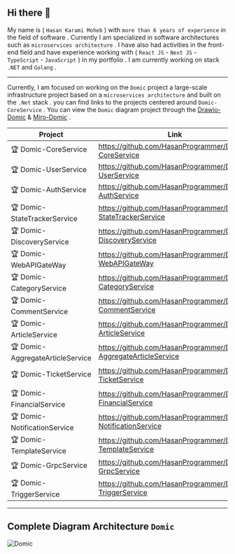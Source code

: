## Hi there 👋

My name is ( `Hasan Karami Moheb` ) with `more than 6 years of experience` in the field of software . Currently I am specialized in software architectures such as `microservices architecture` .
I have also had activities in the front-end field and have experience working with ( `React JS` - `Next JS` - `TypeScript` - `JavaScript` ) in my portfolio . I am currently working on stack `.NET` and `Golang` .

---

Currently, I am focused on working on the `Domic` project a large-scale infrastructure project based on a `microservices architecture` and built on the `.Net` stack . you can find links to the projects centered around `Domic-CoreService` .
You can view the `Domic` diagram project through the [Drawio-Domic]( https://viewer.diagrams.net/?tags=%7B%7D&highlight=0000ff&edit=_blank&layers=1&nav=1&title=Domic.drawio#R7V1bd5u4Gv01foyXxJ3HJE47s9LOSZvOSft0FrZlmwm2fAAnTn%2F9CFvClhAXYzCQkJm1aoTERdr69neTGKi3y%2B1n31kvvuIp8gYKmG4H6migKCpUlEH0P5i%2B7UssQ98XzH13ui%2BCh4JH9zeihYCWbtwpCriKIcZe6K75wglerdAk5Moc38evfLUZ9vi7rp05ShQ8ThwvWfrkTsMFfQsdHMr%2FQO58we4MAT0zdibPcx9vVvR%2BK7xC%2BzNLh12GVg0WzhS%2FHhWpdwP11sc43P9abm%2BRF3Ur67F9u08pZ%2BNH9tEqLNJAX1%2Fd%2Fw%2Fdj5a%2F1njy4yUM5svbK21%2FlRfH29CuoA8bvrG%2BQVPSVfQQ%2B%2BECz%2FHK8e4OpTeH0i8Yr0k1SAr%2FQWH4Rkfa2YSYFC3CpUfPzvAqpCcVjRxPnWCBpvRk3FMgqunh1%2BuVS7rTxStaAW3d8OfR719R3aFOj0Zb2nR38MYOVqH%2F9vP44KhVdHhotjti7XaDu3u06Mhzxsi7iQf9FnvY33WTerf7i54%2B9PEzOjoDLeUuGpLdSx%2BXX0f%2FxS0Y8AgwbiYb%2FyXujuRA07EP8MafoIzRZVPJ8eeINQUvb%2Ff3239%2Bflv990fwTftr%2BvR0BemoR0N9dAeKo88ILxHpElLBRx4Zhxd%2B1jh08s3jenHTB%2BySZ1bAlt2czgUqJqAJ%2BEvsn5S2OmD52vedt6Nq66hCkH6fK03jb6QpOj838hpAi2tAfuyfgR0d9cqhaDfhTph8ZmLyzb8%2F3Eon4JcId%2FwUcjx3Hk2ICYEFIpC6eUF%2B6BKZdk1PLN3pdDc%2FfRS4v53x7noRiGn3kYvrNwN9JJmOJ4M%2BDdq7C9NXkWM5UyyRN0JbDmyUAejbcKKUQyobWDAEpsYN7RUF%2B7lYNmzushZ%2FATybBSgUMHQqaqST1b6MhC4rLznhzYl1mST%2FCNJVq1q4cog6FT5QL4EffpguiKbsQZXBIBdyjeMBtgwQZiOAuKAKx0PiZES1E0RGu0BUhpV6EDUNIqtVICplfLYLRJqZA6Pd0QPyXdJlkdb%2BbrHF3B6Xx1bWY3OODsMLaX9zoDP%2Bv8HsxFWwg801qaBo6%2B2u59h58mtO%2F91daMwKrh%2F%2B%2FOyE6CmyWfenyCOPxeqkbH9rVixA%2F3Xhhuhx7exG49V31oL5F6z3nrCZu42GlVe8554TBAOZB2Pmet4RiKYOsmYTGbyMiYXGsyysJMyzdDPMVHj7WlXp8evB3QZtWrY4drXZoC5ENKIIi5Y2kz4HifPrSBbJpU%2Buitt5O0perzG9Wf44RkKk9O4bfmqd778BQyIpznTYML%2BPKkiSSlw0mUiVsE1MAyM3mGDSQW%2BPyH9xyQSRUoWIJc9z10EEihx2yEaEwAEza4ImUg4YW7qmg6o4QNM5Dog54YgDFE3GAaKbuJTGaWrT57G1HX2fbz9%2Ff%2Fp5FTz9jgfqJA4gRLuOzs48tL2Ogk8t0DvLaJ0BkbghfYHR2MOTZ6mU56HDyXwRR8BRgSPD0c3IBCATR%2FksYRVUPO2W0YSVLwseQ6Iu%2FvCJiEb%2BRxEHts5rhFJpQKMwNUgDqckiGakWaIhl53wJ%2BdKMZnlprwesWkCkRIhsfQgOf6QbOMBrqs5f8eTgZ0Y40%2BCpVrOEObPvzMS9qopRqe9fNZbgNEumtDiSaRjSq9YfyYQ5JvgumYaIB7x0J%2BXlqUwOZtvXNYQ%2BDyiEdq6Nzc5M0czZ7LSApFaWH0w9XapmRS%2FzrfPKfcmlUj8Mi1crLAMI0D0vkUNqRlgNWhEfwiIoikw5GbUrylHAN3BLzIE5rsk1kHAcn2YczGaK3DiYGmNDN6oxDhQhUUw3JMYBlLgK4sLqI5zg%2Fes0%2Be6%2BtJE8XZ2Bmj20bctSVF2xNciyEOKEvYxxTFN6IXcJyPSaahUZmfwvk0HRe5Ga4AxY1Eg09VaRBnvuLNa43oSLnjFYgFHmTrowY8j8ScKY%2FR3U5PHr4phZzQ8ZC%2Bp1wiKN9f%2BPZI%2FCjhmkpsmDHIJLWKRl0vF6jaQRjaSoGWu2y4wtEuO%2Bxcsl6ZCe4BjBwRYwXLazqimGe59cZXSMqwTnKVT1C3AVw3pPVu0nKwmg5WRlt4uskrl6SfM58sd5qCerWFHVm2crJVs2NG6PwcGHt8ckeVlt5jgIxaXeLPOoXpKDmUDuY4Q1EVbRrEGm%2BbSFsApkDX5yV85q4jpeT1mxvgpaQFnZM71dlAVyRMC7pCymVHSGsgxbwLllC3v9iC10YWZoFzHklJ7jGuA4GZzlHFd54ut56dbJjIoEx%2F2FQ3fmfliCU4V5rzUfIlM%2BQG7vJfNgFJCVB2Maevo4NpoHI820k0W8T2aEfgXFxdbm1r0Egijo3BIIlU81Z9uy1bEEQhdkZ%2BJedS%2BB6OVkrpjoF0WkZyufsVMFtIvuVPH47QupH6lXBGNn7FXBlPjJm%2BcSaPlqvvo13oPwyzguiCH4n01ILsNAFVAjU08gN33LirRNLipQyUTLygBWQiWTbmQBM5j8TI9D9irmPqSbMM8OGsHQVOMte%2Fb8TpSwMjZjKrRy7TejY1FiiTtCy%2FAuSDzwBt8%2B3mc5Rw2ozE%2BhltBK%2B4BzE74N2dyQ%2BzaUqufGWTLZKBBw%2FuFOntHHTY66EsUANJoPOJtlwnTt2oIuRyi8x73mjMo3w0wzKhXOngXCKntxRX%2BKiSlx2UQ7B2qmqgPLMjRDgygmqXhyAG1ombXxpHQyJN05H9GETRFspxuraqarz9K65Opj66N6M3XQCTNVNcyhnmDXyxqq7G7Zduo5wT84BNDg%2BVAzSplzp5moWabo%2FhabJfKdkAm4wzsyBfvIOJchbK%2BlbUeEvAcy61ZmnUg1%2FcY0ebOoJl%2F9x0jO0wjTNfle0LVQ0MUpo42JObP34HYKMZbePDWyfPkeM93ADAR286Cx0hNoetC0ETSq1gLQnL8Tfg%2BaGkGjqrxTCepKC0CT9AT1oGkRaJKu9AvTkzTMVuYDC02G2ciB6AYovRVkp6JsNvU1t%2FgTDJnPfRGx9BWv5riXR8Vie7bwvRezBZoP2xi%2BR0vL0EL04haipZkv2h0Sk2KKKbK0%2BCLfySzzraKqIsGFVxlXzlDy0JspfL7A1vnIsMJfsGgk%2BLDCI17yoRVLjjp9HTQUDA0ms1Oj1IaS3eL8VWXyjVdlFuvJU7MVH6nPniuVBbUlUzdFruSt%2F6xqkwCl6PStJ8VRgn5heYBR0zRThfms5kyyxIfyTqwPc%2BpDmBIvKdzABDkNgK1mNcjJDjWEgVGNMoK1OuGTNDGuv357ICVk1ing3pk9O1Jp1CfEDPISYpREHrEZJcgc%2FqxTp%2FWVIiww0vgr1PgtC1BgPzwJcopkfXYYTTWiB0JB9CmqxqHHNLsEnzJ7iFe3Tj7PnZW%2BlCN34UW1eszJStUha6ZKfUaSmdqoPqMm9ntQhnoF5ggQ1SRbGZ67ZjPlDVgInN5JN7LVDNtWsurXZYsU2Jenl%2FIVSnlxS0oddFdFkHxCpAdPreCBguliaN0Fj5kAT2%2BIVIUTYY92W%2B2wkElmkvU4qQgnlhhmhx1mI%2BZF7YFSg22qil990K0OI6X3gdUnUkSgaHqHgZJcFNYDpSqRkvCWaqCF2iw59HGUGnGo7jvrxVc8jQb47l8%3D ) & [Miro-Domic](https://github.com/HasanProgrammer#complete-diagram-architecture-domic) .

| Project | Link | Status |
|------------|------|------|
| 🏆 Domic-CoreService | https://github.com/HasanProgrammer/Domic-CoreService | Complete ✔ |
| 🏆 Domic-UserService | https://github.com/HasanProgrammer/Domic-UserService | Complete ✔ |
| 🏆 Domic-AuthService | https://github.com/HasanProgrammer/Domic-AuthService | Complete ✔ |
| 🏆 Domic-StateTrackerService | https://github.com/HasanProgrammer/Domic-StateTrackerService | Complete ✔ |
| 🏆 Domic-DiscoveryService | https://github.com/HasanProgrammer/Domic-DiscoveryService | Complete ✔ |
| 🏆 Domic-WebAPIGateWay | https://github.com/HasanProgrammer/Domic-WebAPIGateWay | Correction 🛠 |
| 🏆 Domic-CategoryService | https://github.com/HasanProgrammer/Domic-CategoryService | Complete ✔ |
| 🏆 Domic-CommentService | https://github.com/HasanProgrammer/Domic-CommentService | Complete ✔ |
| 🏆 Domic-ArticleService | https://github.com/HasanProgrammer/Domic-ArticleService | Complete ✔ |
| 🏆 Domic-AggregateArticleService | https://github.com/HasanProgrammer/Domic-AggregateArticleService | Complete ✔ |
| 🏆 Domic-TicketService | https://github.com/HasanProgrammer/Domic-TicketService | Correction 🛠 |
| 🏆 Domic-FinancialService | https://github.com/HasanProgrammer/Domic-FinancialService | Correction 🛠 |
| 🏆 Domic-NotificationService | https://github.com/HasanProgrammer/Domic-NotificationService | Correction 🛠 |
| 🏆 Domic-TemplateService | https://github.com/HasanProgrammer/Domic-TemplateService | Complete ✔ |
| 🏆 Domic-GrpcService | https://github.com/HasanProgrammer/Domic-GrpcService | Complete ✔ |
| 🏆 Domic-TriggerService | https://github.com/HasanProgrammer/Domic-TriggerService | Complete ✔ |

---

## Complete Diagram Architecture `Domic`

![Domic](https://github.com/user-attachments/assets/d94c83a2-0253-49f6-9646-4f280d061971)


